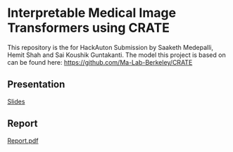 # Interpretable Medical Image Transformers using CRATE
This repository is the for HackAuton Submission by Saaketh Medepalli, Hemit Shah and Sai Koushik Guntakanti. The model this project is based on can be found here: https://github.com/Ma-Lab-Berkeley/CRATE

## Presentation
[Slides](AutonHack_Presentation.pdf)

## Report
[Report.pdf](Your_Paper.pdf)
